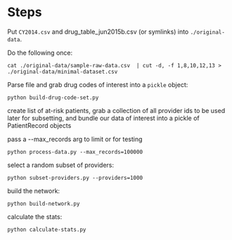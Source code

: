 

# Steps

Put `CY2014.csv` and drug_table_jun2015b.csv (or symlinks) into `./original-data`.

Do the following once:

```
cat ./original-data/sample-raw-data.csv  | cut -d, -f 1,8,10,12,13 > ./original-data/minimal-dataset.csv
```

Parse file and grab drug codes of interest into a `pickle` object:

```
python build-drug-code-set.py
```

create list of at-risk patients, grab a collection of all provider ids to be used later for subsetting, and bundle our data of interest into a pickle of PatientRecord objects

pass a --max_records arg to limit or for testing

```
python process-data.py --max_records=100000
```

select a random subset of providers:

```
python subset-providers.py --providers=1000
```

build the network:

```
python build-network.py
```

calculate the stats:

```
python calculate-stats.py
```